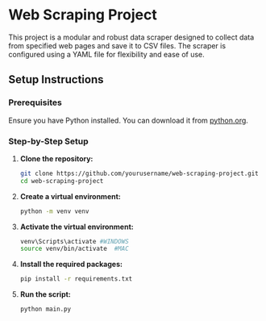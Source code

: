  # Web Scraping Project

This project is a modular and robust data scraper designed to collect data from specified web pages and save it to CSV files. The scraper is configured using a YAML file for flexibility and ease of use.

## Setup Instructions

### Prerequisites

Ensure you have Python installed. You can download it from [python.org](https://www.python.org/downloads/).

### Step-by-Step Setup

1. **Clone the repository:**

   ```bash
   git clone https://github.com/yourusername/web-scraping-project.git
   cd web-scraping-project
2. **Create a virtual environment:**
   ```bash
   python -m venv venv

3. **Activate the virtual environment:** 
    ```bash
   venv\Scripts\activate #WINDOWS
   source venv/bin/activate  #MAC

4. **Install the required packages:**
    ```bash
   pip install -r requirements.txt
5. **Run the script:**
   ```bash
   python main.py
   


